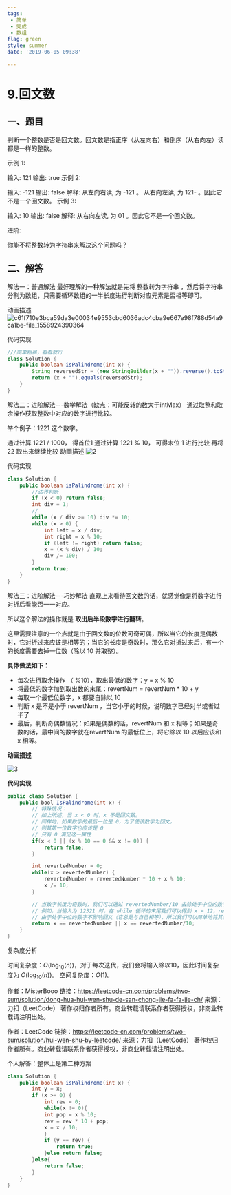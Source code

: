 ```yaml
---
tags:
 - 简单
 - 完成
 - 数组
flag: green
style: summer
date: '2019-06-05 09:38'

---
```



# 9.回文数



## 一、题目


判断一个整数是否是回文数。回文数是指正序（从左向右）和倒序（从右向左）读都是一样的整数。

示例 1:

输入: 121
输出: true
示例 2:

输入: -121
输出: false
解释: 从左向右读, 为 -121 。 从右向左读, 为 121- 。因此它不是一个回文数。
示例 3:

输入: 10
输出: false
解释: 从右向左读, 为 01 。因此它不是一个回文数。

进阶:

你能不将整数转为字符串来解决这个问题吗？




## 二、解答

解法一：普通解法
最好理解的一种解法就是先将 整数转为字符串 ，然后将字符串分割为数组，只需要循环数组的一半长度进行判断对应元素是否相等即可。

动画描述
![c61f710e3bca59da3e00034e9553cbd6036adc4cba9e667e98f788d54a9ca1be-file_1558924390364]($resource/c61f710e3bca59da3e00034e9553cbd6036adc4cba9e667e98f788d54a9ca1be-file_1558924390364.gif)


代码实现
```Java
///简单粗暴，看看就行
class Solution {
    public boolean isPalindrome(int x) {
        String reversedStr = (new StringBuilder(x + "")).reverse().toString();
        return (x + "").equals(reversedStr);
    }
}
```


解法二：进阶解法---数学解法（缺点：可能反转的数大于intMax）
通过取整和取余操作获取整数中对应的数字进行比较。

举个例子：1221 这个数字。

通过计算 1221 / 1000， 得首位1
通过计算 1221 % 10， 可得末位 1
进行比较
再将 22 取出来继续比较
动画描述
![2]($resource/2.gif)

代码实现
```Java
class Solution {
    public boolean isPalindrome(int x) {
        //边界判断
        if (x < 0) return false;
        int div = 1;
        //
        while (x / div >= 10) div *= 10;
        while (x > 0) {
            int left = x / div;
            int right = x % 10;
            if (left != right) return false;
            x = (x % div) / 10;
            div /= 100;
        }
        return true;
    }
}
```


解法三：进阶解法---巧妙解法
直观上来看待回文数的话，就感觉像是将数字进行对折后看能否一一对应。

所以这个解法的操作就是 **取出后半段数字进行翻转**。

这里需要注意的一个点就是由于回文数的位数可奇可偶，所以当它的长度是偶数时，它对折过来应该是相等的；当它的长度是奇数时，那么它对折过来后，有一个的长度需要去掉一位数（除以 10 并取整）。

**具体做法如下：**

* 每次进行取余操作 （ %10），取出最低的数字：y = x % 10
* 将最低的数字加到取出数的末尾：revertNum = revertNum * 10 + y
* 每取一个最低位数字，x 都要自除以 10
* 判断 x 是不是小于 revertNum ，当它小于的时候，说明数字已经对半或者过半了
* 最后，判断奇偶数情况：如果是偶数的话，revertNum 和 x 相等；如果是奇数的话，最中间的数字就在revertNum 的最低位上，将它除以 10 以后应该和 x 相等。

**动画描述**

![3]($resource/3.png)

**代码实现**
```Java
public class Solution {
    public bool IsPalindrome(int x) {
        // 特殊情况：
        // 如上所述，当 x < 0 时，x 不是回文数。
        // 同样地，如果数字的最后一位是 0，为了使该数字为回文，
        // 则其第一位数字也应该是 0
        // 只有 0 满足这一属性
        if(x < 0 || (x % 10 == 0 && x != 0)) {
            return false;
        }

        int revertedNumber = 0;
        while(x > revertedNumber) {
            revertedNumber = revertedNumber * 10 + x % 10;
            x /= 10;
        }

        // 当数字长度为奇数时，我们可以通过 revertedNumber/10 去除处于中位的数字。
        // 例如，当输入为 12321 时，在 while 循环的末尾我们可以得到 x = 12，revertedNumber = 123，
        // 由于处于中位的数字不影响回文（它总是与自己相等），所以我们可以简单地将其去除。
        return x == revertedNumber || x == revertedNumber/10;
    }
}


```

复杂度分析

时间复杂度：$O(\log_{10}(n))$，对于每次迭代，我们会将输入除以10，因此时间复杂度为 $O(\log_{10}(n))$。
空间复杂度：$O(1)$。

作者：MisterBooo
链接：https://leetcode-cn.com/problems/two-sum/solution/dong-hua-hui-wen-shu-de-san-chong-jie-fa-fa-jie-ch/
来源：力扣（LeetCode）
著作权归作者所有。商业转载请联系作者获得授权，非商业转载请注明出处。


作者：LeetCode
链接：https://leetcode-cn.com/problems/two-sum/solution/hui-wen-shu-by-leetcode/
来源：力扣（LeetCode）
著作权归作者所有。商业转载请联系作者获得授权，非商业转载请注明出处。




个人解答：整体上是第二种方案
```java
class Solution {
    public boolean isPalindrome(int x) {
        int y = x;
        if (x >= 0) {
        	int rev = 0;
            while(x != 0){
            int pop = x % 10;
            rev = rev * 10 + pop;
            x = x / 10;
            }
            if (y == rev) {
            	return true;
            }else return false;
        }else{
        	return false;
        }   
    }
}
```










